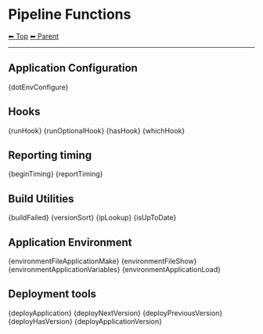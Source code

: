 # Pipeline Functions

<!-- TEMPLATE header 2 -->
[⬅ Top](index.md) [⬅ Parent ](../index.md)
<hr />

## Application Configuration

{dotEnvConfigure}

## Hooks

{runHook}
{runOptionalHook}
{hasHook}
{whichHook}

## Reporting timing

{beginTiming}
{reportTiming}

## Build Utilities

{buildFailed}
{versionSort}
{ipLookup}
{isUpToDate}

## Application Environment

{environmentFileApplicationMake}
{environmentFileShow}
{environmentApplicationVariables}
{environmentApplicationLoad}

## Deployment tools

{deployApplication}
{deployNextVersion}
{deployPreviousVersion}
{deployHasVersion}
{deployApplicationVersion}

